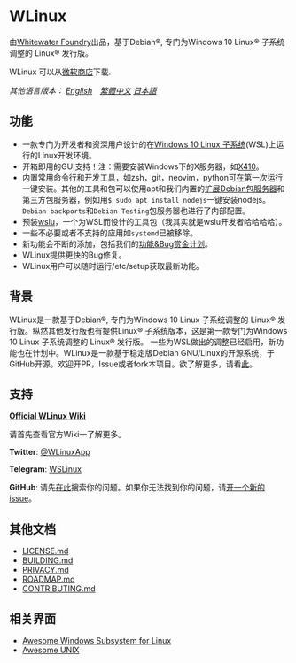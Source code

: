 # WLinux

由[Whitewater Foundry](https://whitewaterfoundry.com)出品，基于Debian®, 专门为Windows 10 Linux® 子系统调整的 Linux® 发行版。

WLinux 可以从[微软商店](https://afflnk.microsoft.com/c/1291904/433017/7593?u=https%3A%2F%2Fwww.microsoft.com%2Fstore%2FproductId%2F9NV1GV1PXZ6P)下载.

*其他语言版本： [English](EADME.md)　[繁體中文](README.zh-hant.md) [日本語](README.ja.md)*

## 功能

- 一款专门为开发者和资深用户设计的在[Windows 10 Linux 子系统](https://github.com/sirredbeard/Awesome-WSL)(WSL)上运行的Linux开发环境。
- 开箱即用的GUI支持！注：需要安装Windows下的X服务器，如[X410](http://afflnk.microsoft.com/c/1291904/459838/7593?prodsku=9NLP712ZMN9Q&u=https%3A%2F%2Fwww.microsoft.com%2Fen-us%2Fstore%2Fp%2Fx410%2F9NLP712ZMN9Q)。
- 内置常用命令行和开发工具，如zsh，git，neovim，python可在第一次运行一键安装。其他的工具和包可以使用apt和我们内置的[扩展Debian包服务器](https://packages.debian.org/stable/)和第三方包服务器，例如用`$ sudo apt install nodejs`一键安装nodejs。`Debian backports`和`Debian Testing`包服务器也进行了内部配置。
- 预装[wslu](https://github.com/patrick330602/wslu)，一个为WSL而设计的工具包（我其实就是wslu开发者哈哈哈哈）。
- 一些不必要或者不支持的应用如`systemd`已被移除。
- 新功能会不断的添加，包括我们的[功能&Bug赏金计划](https://github.com/WhitewaterFoundry/WLinux/issues?q=is%3Aissue+is%3Aopen+label%3ABounty)。
- WLinux提供更快的Bug修复。
- WLinux用户可以随时运行/etc/setup获取最新功能。
    
## 背景

WLinux是一款基于Debian®, 专门为Windows 10 Linux 子系统调整的 Linux® 发行版。纵然其他发行版也有提供Linux® 子系统版本，这是第一款专门为Windows 10 Linux 子系统调整的 Linux® 发行版。 一些为WSL做出的调整已经启用，新功能也在计划中。WLinux是一款基于稳定版Debian GNU/Linux的开源系统，于GitHub开源。欢迎开PR，Issue或者fork本项目。欲了解更多，请看[此](https://whitewaterfoundry.com/)。

## 支持

**[Official WLinux Wiki](https://github.com/WhitewaterFoundry/WLinux/wiki)**

请首先查看官方Wiki一了解更多。

**Twitter**: [@WLinuxApp](https://twitter.com/WLinuxApp)

**Telegram**: [WSLinux](https://t.me/wslinux)

**GitHub**: 请先[在此](https://github.com/sirredbeard/WLinux/issues)搜索你的问题。如果你无法找到你的问题，请[开一个新的issue](https://github.com/sirredbeard/WLinux/issues/new)。

## 其他文档

- [LICENSE.md](https://github.com/sirredbeard/WLinux/blob/master/LICENSE.md)
- [BUILDING.md](https://github.com/WhitewaterFoundry/WLinux/blob/master/BUILDING.md)
- [PRIVACY.md](https://github.com/WhitewaterFoundry/WLinux/blob/master/PRIVACY.md)
- [ROADMAP.md](https://github.com/WhitewaterFoundry/WLinux/blob/master/ROADMAP.md)
- [CONTRIBUTING.md](https://github.com/WhitewaterFoundry/WLinux/blob/master/CONTRIBUTING.md)

## 相关界面

- [Awesome Windows Subsystem for Linux](https://github.com/sirredbeard/Awesome-WSL)
- [Awesome UNIX](https://github.com/sirredbeard/Awesome-UNIX)
